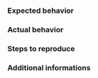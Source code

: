 <!-- For feature requests, go to https://ideas.sogebot.xyz or https://sogebot.fider.io/ -->
### Expected behavior

### Actual behavior

### Steps to reproduce

### Additional informations
<!-- Please run `!_debug` command in chat and paste debug information of log/sogebot.log below this line -->


<!-- Attach your logs/exception.log file if bot crashes -->
